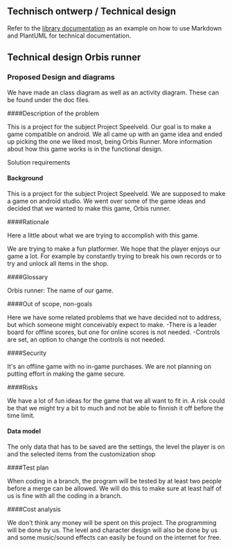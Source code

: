 ## Technisch ontwerp / Technical design

Refer to the [library documentation](library-documentation.md) as an example on how to use Markdown and PlantUML for technical documentation.

## Technical design Orbis runner

### Proposed Design and diagrams

We have made an class diagram as well as an activity diagram. These can be found under the doc files.

####Description of the problem

This is a project for the subject Project Speelveld. Our goal is to make a game compatible on android. We all came up with an game idea and ended up picking the one we liked most, being Orbis Runner.
More information about how this game works is in the functional design.

Solution requirements

#### Background

This is a project for the subject Project Speelveld. We are supposed to make a game on android studio. We went over some of the game ideas and decided that we wanted to make this game, Orbis runner.

####Rationale

Here a little about what we are trying to accomplish with this game.

We are trying to make a fun platformer. We hope that the player enjoys our game a lot. For example by constantly trying to break his own records or to try and unlock all items in the shop.

####Glossary

Orbis runner: The name of our game.

####Out of scope, non-goals

Here we have some related problems that we have decided not to address, but which someone might conceivably expect to make.
-There is a leader board for offline scores, but one for online scores is not needed.
-Controls are set, an option to change the controls is not needed.

####Security

It's an offline game with no in-game purchases. We are not planning on putting effort in making the game secure.

####Risks

We have a lot of fun ideas for the game that we all want to fit in. A risk could be that we might try a bit to much and not be able to finnish it off before the time limit.

#### Data model

The only data that has to be saved are the settings, the level the player is on and the selected items from the customization shop

####Test plan

When coding in a branch, the program will be tested by at least two people before a merge can be allowed. We will do this to make sure at least half of us is fine with all the coding in a branch.

####Cost analysis

We don't think any money will be spent on this project. The programming will be done by us. The level and character design will also be done by us and some music/sound effects can easily be found on the internet for free.






